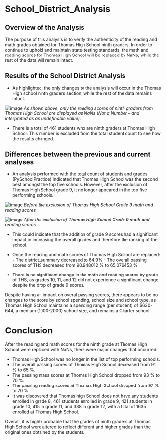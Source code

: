 # School_District_Analysis

## Overview of the Analysis

The purpose of this analysis is to verify the authenticity of the reading and math grades obtained for Thomas High School ninth graders. In order to continue to uphold and maintain state-testing standards, the math and reading scores for Thomas High School will be replaced by NaNs, while the rest of the data will remain intact.

## Results of the School District Analysis

- As highlighted, the only changes to the analysis will occur in the Thomas High school ninth graders section, while the rest of the data remains intact. 

 ![image](https://user-images.githubusercontent.com/75655852/105624822-a06e8b00-5df2-11eb-9e16-df6dfec4ac5b.png)
 *As shown above, only the reading scores of ninth graders from Thomas High School are displayed as NaNs (Not a Number – and interpreted as an undefinable value).*

- There is a total of 461 students who are ninth graders at Thomas High School. This number is excluded from the total student count to see how the results changed. 

## Differences between the previous and current analyses

- An analysis performed with the total count of students and grades (PySchoolPractice) indicated that Thomas High School was the second best amongst the top five schools. However, after the exclusion of Thomas High School grade 9, it no longer appeared in the top five performing schools. 

![image](https://user-images.githubusercontent.com/75655852/105624923-6ce03080-5df3-11eb-96aa-14b38405bb3f.png)
*Before the exclusion of Thomas High School Grade 9 math and reading scores*

![image](https://user-images.githubusercontent.com/75655852/105624847-c8f68500-5df2-11eb-81ab-6e1cec9d1821.png)
*After the exclusion of Thomas High School Grade 9 math and reading scores*

- This could indicate that the addition of grade 9 scores had a significant impact in increasing the overall grades and therefore the ranking of the school. 

- Once the reading and math scores of Thomas High School are replaced:
        - The district_summary decreased to 64.9%
        - The overall passing scores of THS decreased from 90.948012 % to 65.076453 %
    
- There is no significant change in the math and reading scores by grade of THS, as grades 10, 11, and 12 did not experience a significant change despite the drop of grade 9 scores.

Despite having an impact on overal passing scores, there appears to be no changes to the score by school spending, school size and school type, as Thomas High School maintains a spending range (per student) of $630-644, a medium (1000-2000) school size, and remains a Charter school.

# Conclusion

After the reading and math scores for the ninth grade at Thomas High School were replaced with NaNs, there were major changes that occurred:
 - Thomas High School was no longer in the list of top performing schools.
 - The overall passing scores of Thomas High School decreased from 91 % to 65 %.
 - The passing mass scores at Thomas High School dropped from 93 % to 70 %.
 - The passing reading scores at Thomas High School dropped from 97 % to 70 %.
 - It was discovered that Thomas high School does not have any students enrolled in grade 8, 461 students enrolled in grade 9, 421 students in grade 10, 415 in grade 11, and 338 in grade 12, with a total of 1635 enrolled at Thomas High School.
 
 Overall, it is highly probable that the grades of ninth graders at Thomas High School were altered to reflect different and higher grades than the original ones obtained by the students.


